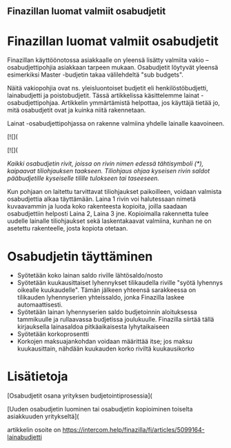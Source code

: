 ## Finazillan luomat valmiit osabudjetit

# Finazillan luomat valmiit osabudjetit

Finazillan käyttöönotossa asiakkaalle on yleensä lisätty valmiita vakio –osabudjettipohjia asiakkaan tarpeen mukaan. Osabudjetit löytyvät yleensä esimerkiksi Master -budjetin takaa välilehdeltä "sub budgets".

Näitä vakiopohjia ovat ns. yleisluontoiset budjetit eli henkilöstöbudjetti, lainabudjetti ja poistobudjetit. Tässä artikkelissa käsittelemme lainat -osabudjettipohjaa. Artikkelin ymmärtämistä helpottaa, jos käyttäjä tietää jo, mitä osabudjetit ovat ja kuinka niitä rakennetaan.

Lainat -osabudjettipohjassa on rakenne valmiina yhdelle lainalle kaavoineen.

[![](

[![](

*Kaikki osabudjetin rivit, joissa on rivin nimen edessä tähtisymboli (\*), kaipaavat tiliohjauksen taakseen. Tiliohjaus ohjaa kyseisen rivin saldot pääbudjetille kyseiselle tilille tulokseen tai taseeseen.* 

Kun pohjaan on laitettu tarvittavat tiliohjaukset paikoilleen, voidaan valmista osabudjettia alkaa täyttämään. Laina 1 rivin voi halutessaan nimetä kuvaavammin ja luoda koko rakenteesta kopioita, joilla saadaan osabudjettiin helposti Laina 2, Laina 3 jne. Kopioimalla rakennetta tulee uudelle lainalle tiliohjaukset sekä laskentakaavat valmiina, kunhan ne on asetettu rakenteelle, josta kopiota otetaan.

# Osabudjetin täyttäminen

* Syötetään koko lainan saldo riville lähtösaldo/nosto
* Syötetään kuukausittaiset lyhennykset tilikaudella riville "syötä lyhennys oikealle kuukaudelle". Tämän jälkeen yhteensä sarakkeessa on tilikauden lyhennyserien yhteissaldo, jonka Finazilla laskee automaattisesti.
* Syötetään lainan lyhennyserien saldo budjetoinnin aloituksessa tammikuulle ja rullaavassa budjetissa joulukuulle. Finazilla siirtää tällä kirjauksella lainasaldoa pitkäaikaisesta lyhytaikaiseen
* Syötetään korkoprosentti
* Korkojen maksuajankohdan voidaan määrittää itse; jos maksu kuukausittain, nähdään kuukauden korko riviltä kuukausikorko
# Lisätietoja

[Osabudjetit osana yrityksen budjetointiprosessia](

[Uuden osabudjetin luominen tai osabudjetin kopioiminen toiselta asiakkuuden yritykseltä](



artikkelin osoite on https://intercom.help/finazilla/fi/articles/5099164-lainabudjetti

